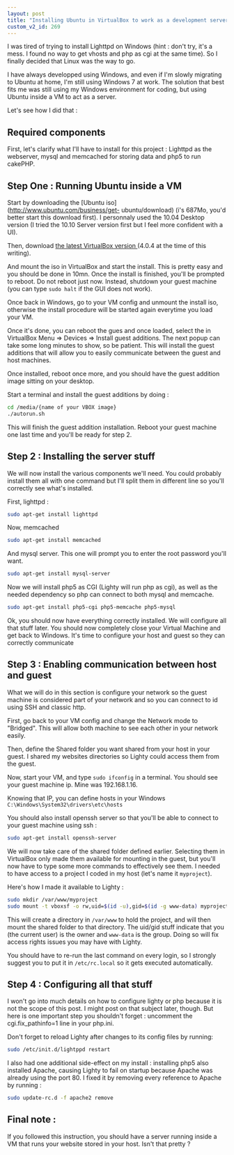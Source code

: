 ```yaml
---
layout: post
title: "Installing Ubuntu in VirtualBox to work as a development server"
custom_v2_id: 269
---
```


I was tired of trying to install Lighttpd on Windows (hint : don't try, it's a
mess. I found no way to get vhosts and php as cgi at the same time). So I
finally decided that Linux was the way to go.

I have always developped using Windows, and even if I'm slowly migrating to
Ubuntu at home, I'm still using Windows 7 at work. The solution that best fits
me was still using my Windows environment for coding, but using Ubuntu inside
a VM to act as a server.

Let's see how I did that :

## Required components

First, let's clarify what I'll have to install for this project : Lighttpd as
the webserver, mysql and memcached for storing data and php5 to run cakePHP.

## Step One : Running Ubuntu inside a VM

Start by downloading the [Ubuntu iso](http://www.ubuntu.com/business/get-
ubuntu/download) (i's 687Mo, you'd better start this download first). I
personnaly used the 10.04 Desktop version (I tried the 10.10 Server version
first but I feel more confident with a UI).

Then, download [the latest VirtualBox version
](http://www.virtualbox.org/wiki/Downloads)(4.0.4 at the time of this
writing).

And mount the iso in VirtualBox and start the install. This is pretty easy and
you should be done in 10mn. Once the install is finished, you'll be prompted
to reboot. Do not reboot just now. Instead, shutdown your guest machine (you
can type `sudo halt` if the GUI does not work).

Once back in Windows, go to your VM config and unmount the install iso,
otherwise the install procedure will be started again everytime you load your
VM.

Once it's done, you can reboot the gues and once loaded, select the in
VirtualBox Menu => Devices => Install guest additions. The next popup can take
some long minutes to show, so be patient. This will install the guest
additions that will allow you to easily communicate between the guest and host
machines.

Once installed, reboot once more, and you should have the guest addition image
sitting on your desktop.

Start a terminal and install the guest additions by doing :

    
```sh
cd /media/{name of your VBOX image}  
./autorun.sh
```

This will finish the guest addition installation. Reboot your guest machine
one last time and you'll be ready for step 2.

## Step 2 : Installing the server stuff

We will now install the various components we'll need. You could probably
install them all with one command but I'll split them in different line so
you'll correctly see what's installed.

First, lighttpd :

    
```sh
sudo apt-get install lighttpd
```

Now, memcached

    
```sh
sudo apt-get install memcached
```

And mysql server. This one will prompt you to enter the root password you'll
want.

    
```sh
sudo apt-get install mysql-server
```

Now we will install php5 as CGI (Lighty will run php as cgi), as well as the
needed dependency so php can connect to both mysql and memcache.

    
```sh
sudo apt-get install php5-cgi php5-memcache php5-mysql  
```

Ok, you should now have everything correctly installed. We will configure all
that stuff later. You should now completely close your Virtual Machine and get
back to Windows. It's time to configure your host and guest so they can
correctly communicate

## Step 3 : Enabling communication between host and guest

What we will do in this section is configure your network so the guest machine
is considered part of your network and so you can connect to id using SSH and
classic http.

First, go back to your VM config and change the Network mode to "Bridged".
This will allow both machine to see each other in your network easily.

Then, define the Shared folder you want shared from your host in your guest. I
shared my websites directories so Lighty could access them from the guest.

Now, start your VM, and type `sudo ifconfig` in a terminal. You should see
your guest machine ip. Mine was 192.168.1.16.

Knowing that IP, you can define hosts in your Windows
`C:\Windows\System32\drivers\etc\hosts`

You should also install openssh server so that you'll be able to connect to
your guest machine using ssh :

    
```sh
sudo apt-get install openssh-server
```

We will now take care of the shared folder defined earlier. Selecting them in
VirtualBox only made them available for mounting in the guest, but you'll now
have to type some more commands to effectively see them. I needed to have
access to a project I coded in my host (let's name it `myproject`).

Here's how I made it available to Lighty :

    
```sh
sudo mkdir /var/www/myproject  
sudo mount -t vboxsf -o rw,uid=$(id -u),gid=$(id -g www-data) myproject /var/www/myproject
```

This will create a directory in `/var/www` to hold the project, and will then
mount the shared folder to that directory. The uid/gid stuff indicate that you
(the current user) is the owner and `www-data` is the group. Doing so will fix
access rights issues you may have with Lighty.

You should have to re-run the last command on every login, so I strongly
suggest you to put it in `/etc/rc.local` so it gets executed automatically.

## Step 4 : Configuring all that stuff

I won't go into much details on how to configure lighty or php because it is
not the scope of this post. I might post on that subject later, though. But
here is one important step you shouldn't forget : uncomment the
cgi.fix_pathinfo=1 line in your php.ini.

Don't forget to reload Lighty after changes to its config files by running:

    
```sh
sudo /etc/init.d/lightppd restart  

```

I also had one additional side-effect on my install : installing php5 also
installed Apache, causing Lighty to fail on startup because Apache was already
using the port 80. I fixed it by removing every reference to Apache by running
:

    
```sh
sudo update-rc.d -f apache2 remove
```

## Final note :

If you followed this instruction, you should have a server running inside a VM
that runs your website stored in your host. Isn't that pretty ?


